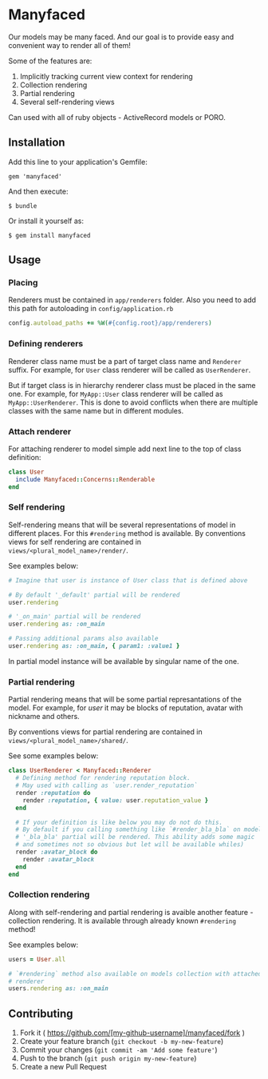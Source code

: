 # Manyfaced

Our models may be many faced. And our goal is to provide easy and convenient way to render all of them!

Some of the features are:

1. Implicitly tracking current view context for rendering
2. Collection rendering
3. Partial rendering
4. Several self-rendering views

Can used with all of ruby objects - ActiveRecord models or PORO.

## Installation

Add this line to your application's Gemfile:

    gem 'manyfaced'

And then execute:

    $ bundle

Or install it yourself as:

    $ gem install manyfaced

## Usage

### Placing

Renderers must be contained in `app/renderers` folder. Also you need to
add this path for autoloading in `config/application.rb`

```ruby
config.autoload_paths += %W(#{config.root}/app/renderers)
```

### Defining renderers

Renderer class name must be a part of target class name and `Renderer`
suffix. For example, for `User` class renderer will be called as
`UserRenderer`.

But if target class is in hierarchy renderer class must
be placed in the same one. For example, for `MyApp::User` class renderer
will be called as `MyApp::UserRenderer`. This is done to avoid conflicts when there are multiple classes with the same name but in different modules.

### Attach renderer

For attaching renderer to model simple add next line to the top of class
definition:

```ruby
class User
  include Manyfaced::Concerns::Renderable
end
```

### Self rendering

Self-rendering means that will be several representations of model in different places. For this `#rendering` method is available. By conventions views for self rendering are contained in `views/<plural_model_name>/render/`.

See examples below:

```ruby
# Imagine that user is instance of User class that is defined above

# By default '_default' partial will be rendered
user.rendering

# '_on_main' partial will be rendered
user.rendering as: :on_main

# Passing additional params also available
user.rendering as: :on_main, { param1: :value1 }
```

In partial model instance will be available by singular name of the one.

### Partial rendering

Partial rendering means that will be some partial represantations of the
model. For example, for _user_ it may be blocks of reputation, avatar
with nickname and others.

By conventions views for partial rendering are contained in
`views/<plural_model_name>/shared/`.

See some examples below:

```ruby
class UserRenderer < Manyfaced::Renderer
  # Defining method for rendering reputation block.
  # May used with calling as `user.render_reputation`
  render :reputation do
    render :reputation, { value: user.reputation_value }
  end

  # If your definition is like below you may do not do this.
  # By default if you calling something like `#render_bla_bla` on model
  # '_bla_bla' partial will be rendered. This ability adds some magic
  # and sometimes not so obvious but let will be available whiles)
  render :avatar_block do
    render :avatar_block
  end
end
```

### Collection rendering

Along with self-rendering and partial rendering is avaible another feature - collection rendering. It is available through already known `#rendering` method!

See examples below:

```ruby
users = User.all

# `#rendering` method also available on models collection with attached
# renderer
users.rendering as: :on_main
```

## Contributing

1. Fork it ( https://github.com/[my-github-username]/manyfaced/fork )
2. Create your feature branch (`git checkout -b my-new-feature`)
3. Commit your changes (`git commit -am 'Add some feature'`)
4. Push to the branch (`git push origin my-new-feature`)
5. Create a new Pull Request
